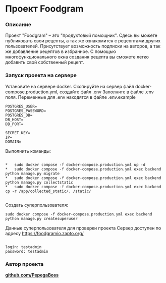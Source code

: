 # Проект Foodgram


### Описание
Проект "Foodgram" – это "продуктовый помощник". Сдесь вы можете публиковать свои рецепты, а так же ознакомится с рецепптами других пользователей.
Присутствует возможность подписки на авторов, а так же добавление рецептов в избранное.
С помощью многофункционального окна создания рецепта вы сможете легко добавить свой собственный рецепт.

### Запуск проекта на сервере

Установите на сервере docker. Скопируйте на сервер файл docker-compose.production.yml, создайте файл .env 
Заполните в файле .env поля.
Переменные для .env находятся в файле .env.example

```
POSTGRES_USER=
POSTGRES_PASSWORD=
POSTGRES_DB=
DB_HOST=
DB_PORT=

SECRET_KEY= 
IP= 
DOMAIN=

```

Выполнить команды:

```

*   sudo docker compose -f docker-compose.production.yml up -d
*   sudo docker compose -f docker-compose.production.yml exec backend python manage.py migrate
*   sudo docker compose -f docker-compose.production.yml exec backend python manage.py collectstatic
*   sudo docker compose -f docker-compose.production.yml exec backend cp -r /app/collected_static/. /static/


```

Создать суперпользователя:


```
sudo docker compose -f docker-compose.production.yml exec backend python manage.py createsuperuser

```

Данные суперпользователя для проверки проекта
Сервер доступен по адресу https://foodgramio.zapto.org/

```

login: testadmin
password: testadmin

```




### Автор проекта

[**github.com/PepegaBoss**](https://github.com/PepegaBoss)
